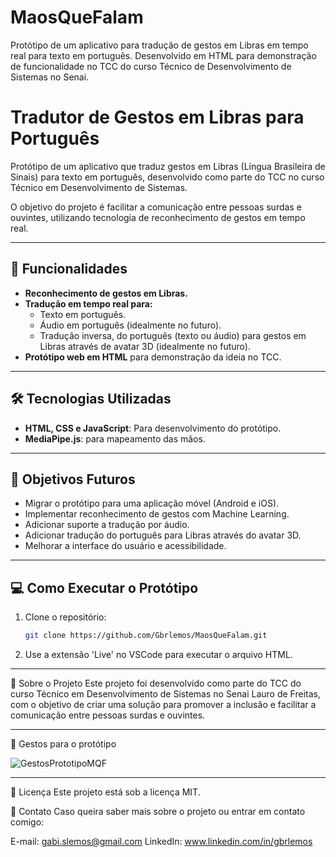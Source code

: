 # MaosQueFalam
Protótipo de um aplicativo para tradução de gestos em Libras em tempo real para texto em português. Desenvolvido em HTML para demonstração de funcionalidade no TCC do curso Técnico de Desenvolvimento de Sistemas no Senai.

# Tradutor de Gestos em Libras para Português

Protótipo de um aplicativo que traduz gestos em Libras (Língua Brasileira de Sinais) para texto em português, desenvolvido como parte do TCC no curso Técnico em Desenvolvimento de Sistemas.

O objetivo do projeto é facilitar a comunicação entre pessoas surdas e ouvintes, utilizando tecnologia de reconhecimento de gestos em tempo real.

---

## 🚀 Funcionalidades

- **Reconhecimento de gestos em Libras.**
- **Tradução em tempo real para:**
  - Texto em português.
  - Áudio em português (idealmente no futuro).
  - Tradução inversa, do português (texto ou áudio) para gestos em Libras através de avatar 3D (idealmente no futuro).
- **Protótipo web em HTML** para demonstração da ideia no TCC.

---

## 🛠️ Tecnologias Utilizadas

- **HTML, CSS e JavaScript**: Para desenvolvimento do protótipo.
- **MediaPipe.js**: para mapeamento das mãos.
  
---

## 🎯 Objetivos Futuros

- Migrar o protótipo para uma aplicação móvel (Android e iOS).
- Implementar reconhecimento de gestos com Machine Learning.
- Adicionar suporte a tradução por áudio.
- Adicionar tradução do português para Libras através do avatar 3D.
- Melhorar a interface do usuário e acessibilidade.

---

## 💻 Como Executar o Protótipo

1. Clone o repositório:
   ```bash
   git clone https://github.com/Gbrlemos/MaosQueFalam.git

2. Use a extensão 'Live' no VSCode para executar o arquivo HTML.

---


📖 Sobre o Projeto
Este projeto foi desenvolvido como parte do TCC do curso Técnico em Desenvolvimento de Sistemas no Senai Lauro de Freitas, com o objetivo de criar uma solução para promover a inclusão e facilitar a comunicação entre pessoas surdas e ouvintes.

---

📸 Gestos para o protótipo

![GestosPrototipoMQF](https://github.com/user-attachments/assets/8c0922dd-1f52-4204-9e4b-fe2af1306464)


---
📜 Licença
Este projeto está sob a licença MIT.

📧 Contato
Caso queira saber mais sobre o projeto ou entrar em contato comigo:

E-mail: gabi.slemos@gmail.com
LinkedIn: www.linkedin.com/in/gbrlemos
